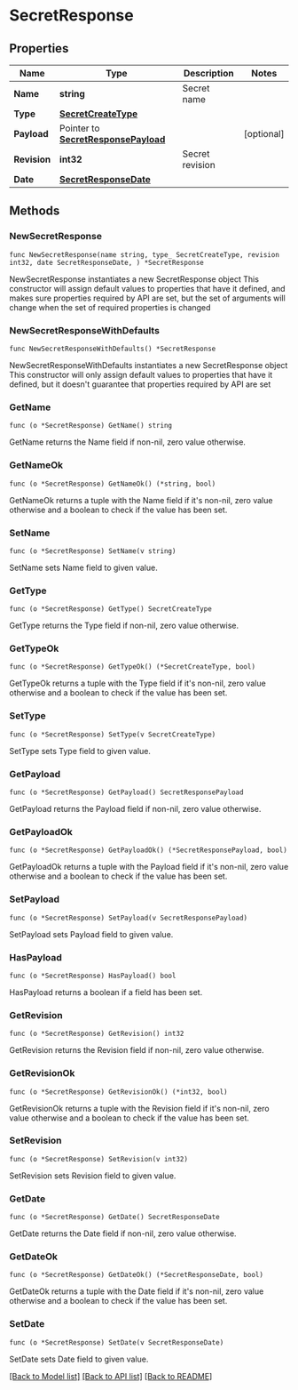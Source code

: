 # SecretResponse

## Properties

Name | Type | Description | Notes
------------ | ------------- | ------------- | -------------
**Name** | **string** | Secret name | 
**Type** | [**SecretCreateType**](SecretCreateType.md) |  | 
**Payload** | Pointer to [**SecretResponsePayload**](SecretResponsePayload.md) |  | [optional] 
**Revision** | **int32** | Secret revision | 
**Date** | [**SecretResponseDate**](SecretResponseDate.md) |  | 

## Methods

### NewSecretResponse

`func NewSecretResponse(name string, type_ SecretCreateType, revision int32, date SecretResponseDate, ) *SecretResponse`

NewSecretResponse instantiates a new SecretResponse object
This constructor will assign default values to properties that have it defined,
and makes sure properties required by API are set, but the set of arguments
will change when the set of required properties is changed

### NewSecretResponseWithDefaults

`func NewSecretResponseWithDefaults() *SecretResponse`

NewSecretResponseWithDefaults instantiates a new SecretResponse object
This constructor will only assign default values to properties that have it defined,
but it doesn't guarantee that properties required by API are set

### GetName

`func (o *SecretResponse) GetName() string`

GetName returns the Name field if non-nil, zero value otherwise.

### GetNameOk

`func (o *SecretResponse) GetNameOk() (*string, bool)`

GetNameOk returns a tuple with the Name field if it's non-nil, zero value otherwise
and a boolean to check if the value has been set.

### SetName

`func (o *SecretResponse) SetName(v string)`

SetName sets Name field to given value.


### GetType

`func (o *SecretResponse) GetType() SecretCreateType`

GetType returns the Type field if non-nil, zero value otherwise.

### GetTypeOk

`func (o *SecretResponse) GetTypeOk() (*SecretCreateType, bool)`

GetTypeOk returns a tuple with the Type field if it's non-nil, zero value otherwise
and a boolean to check if the value has been set.

### SetType

`func (o *SecretResponse) SetType(v SecretCreateType)`

SetType sets Type field to given value.


### GetPayload

`func (o *SecretResponse) GetPayload() SecretResponsePayload`

GetPayload returns the Payload field if non-nil, zero value otherwise.

### GetPayloadOk

`func (o *SecretResponse) GetPayloadOk() (*SecretResponsePayload, bool)`

GetPayloadOk returns a tuple with the Payload field if it's non-nil, zero value otherwise
and a boolean to check if the value has been set.

### SetPayload

`func (o *SecretResponse) SetPayload(v SecretResponsePayload)`

SetPayload sets Payload field to given value.

### HasPayload

`func (o *SecretResponse) HasPayload() bool`

HasPayload returns a boolean if a field has been set.

### GetRevision

`func (o *SecretResponse) GetRevision() int32`

GetRevision returns the Revision field if non-nil, zero value otherwise.

### GetRevisionOk

`func (o *SecretResponse) GetRevisionOk() (*int32, bool)`

GetRevisionOk returns a tuple with the Revision field if it's non-nil, zero value otherwise
and a boolean to check if the value has been set.

### SetRevision

`func (o *SecretResponse) SetRevision(v int32)`

SetRevision sets Revision field to given value.


### GetDate

`func (o *SecretResponse) GetDate() SecretResponseDate`

GetDate returns the Date field if non-nil, zero value otherwise.

### GetDateOk

`func (o *SecretResponse) GetDateOk() (*SecretResponseDate, bool)`

GetDateOk returns a tuple with the Date field if it's non-nil, zero value otherwise
and a boolean to check if the value has been set.

### SetDate

`func (o *SecretResponse) SetDate(v SecretResponseDate)`

SetDate sets Date field to given value.



[[Back to Model list]](../README.md#documentation-for-models) [[Back to API list]](../README.md#documentation-for-api-endpoints) [[Back to README]](../README.md)


